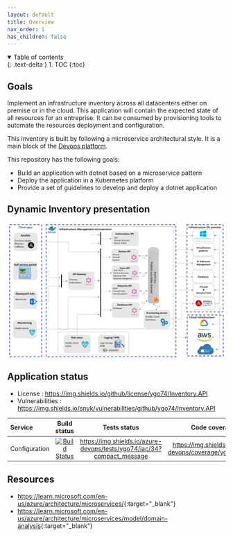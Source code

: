 ```yaml
---
layout: default
title: Overview
nav_order: 1
has_children: false
---
```


<details open markdown="block">
  <summary>
    Table of contents
  </summary>
  {: .text-delta }
1. TOC
{:toc}
</details>

## Goals

Implement an infrastructure inventory across all datacenters either on premise or in the cloud. This application will contain the expected state of all resources for an entreprise. It can be consumed by provisioning tools to automate the resources deployment and configuration.

This inventory is built by following a microservice architectural style. It is a main block of the [Devops platform](https://ygo74.github.io/).

This repository has the following goals:

- Build an application with dotnet based on a microservice pattern
- Deploy the application in a Kubernetes platform
- Provide a set of guidelines to develop and deploy a dotnet application

## Dynamic Inventory presentation

![Microservices Architecture](./assets/images/microservices-architecture.png)

## Application status

- License : https://img.shields.io/github/license/ygo74/Inventory.API
- Vulnerabilities : https://img.shields.io/snyk/vulnerabilities/github/ygo74/Inventory.API

| Service | Build status | Tests status | Code coverage | Deployment status |
|:------- |:------------:|:------------:|:-------------:|:-----------------:|
| Configuration | [![Build Status](https://dev.azure.com/ygo74/iac/_apis/build/status%2Fconfiguration-api-ci?branchName=master)](https://dev.azure.com/ygo74/iac/_build/latest?definitionId=34&branchName=master) | https://img.shields.io/azure-devops/tests/ygo74/iac/34?compact_message | https://img.shields.io/azure-devops/coverage/ygo74/iac/34 |[![Build Status](https://dev.azure.com/ygo74/iac/_apis/build/status%2Fconfiguration-api-cd?branchName=master)](https://dev.azure.com/ygo74/iac/_build/latest?definitionId=35&branchName=master) |

## Resources

- <https://learn.microsoft.com/en-us/azure/architecture/microservices/>{:target="_blank"}
- <https://learn.microsoft.com/en-us/azure/architecture/microservices/model/domain-analysis>{:target="_blank"}
